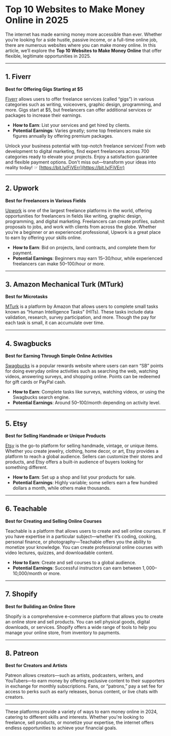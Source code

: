 # Top 10 Websites to Make Money Online in 2025

The internet has made earning money more accessible than ever. Whether you’re looking for a side hustle, passive income, or a full-time online job, there are numerous websites where you can make money online. In this article, we’ll explore the **Top 10 Websites to Make Money Online** that offer flexible, legitimate opportunities in 2025.

---

## 1. **Fiverr**

**Best for Offering Gigs Starting at $5**

[Fiverr](https://bit.ly/FiVErr) allows users to offer freelance services (called “gigs”) in various categories such as writing, voiceovers, graphic design, programming, and more. Gigs start at $5, but freelancers can offer additional services or packages to increase their earnings.

- **How to Earn**: List your services and get hired by clients.  
- **Potential Earnings**: Varies greatly; some top freelancers make six figures annually by offering premium packages.

Unlock your business potential with top-notch freelance services! From web development to digital marketing, find expert freelancers across 700 categories ready to elevate your projects. Enjoy a satisfaction guarantee and flexible payment options. Don't miss out—transform your ideas into reality today! ☞ [https://bit.ly/FiVErr](https://bit.ly/FiVErr)

---

## 2. **Upwork**

**Best for Freelancers in Various Fields**

[Upwork](https://www.upwork.com/) is one of the largest freelance platforms in the world, offering opportunities for freelancers in fields like writing, graphic design, programming, and digital marketing. Freelancers can create profiles, submit proposals to jobs, and work with clients from across the globe. Whether you’re a beginner or an experienced professional, Upwork is a great place to earn by offering your skills online.

- **How to Earn**: Bid on projects, land contracts, and complete them for payment.  
- **Potential Earnings**: Beginners may earn $15–$30/hour, while experienced freelancers can make $50–$100/hour or more.

---

## 3. **Amazon Mechanical Turk (MTurk)**

**Best for Microtasks**

[MTurk](https://www.mturk.com/) is a platform by Amazon that allows users to complete small tasks known as “Human Intelligence Tasks” (HITs). These tasks include data validation, research, survey participation, and more. Though the pay for each task is small, it can accumulate over time.

---

## 4. **Swagbucks**

**Best for Earning Through Simple Online Activities**

[Swagbucks](https://www.swagbucks.com/) is a popular rewards website where users can earn “SB” points for doing everyday online activities such as searching the web, watching videos, answering surveys, and shopping online. Points can be redeemed for gift cards or PayPal cash.

- **How to Earn**: Complete tasks like surveys, watching videos, or using the Swagbucks search engine.  
- **Potential Earnings**: Around $50–$100/month depending on activity level.

---

## 5. **Etsy**

**Best for Selling Handmade or Unique Products**

[Etsy](https://www.etsy.com/) is the go-to platform for selling handmade, vintage, or unique items. Whether you create jewelry, clothing, home decor, or art, Etsy provides a platform to reach a global audience. Sellers can customize their stores and products, and Etsy offers a built-in audience of buyers looking for something different.

- **How to Earn**: Set up a shop and list your products for sale.  
- **Potential Earnings**: Highly variable; some sellers earn a few hundred dollars a month, while others make thousands.

---

## 6. **Teachable**

**Best for Creating and Selling Online Courses**

Teachable is a platform that allows users to create and sell online courses. If you have expertise in a particular subject—whether it’s coding, cooking, personal finance, or photography—Teachable offers you the ability to monetize your knowledge. You can create professional online courses with video lectures, quizzes, and downloadable content.

- **How to Earn**: Create and sell courses to a global audience.  
- **Potential Earnings**: Successful instructors can earn between $1,000–$10,000/month or more.

---

## 7. **Shopify**

**Best for Building an Online Store**

Shopify is a comprehensive e-commerce platform that allows you to create an online store and sell products. You can sell physical goods, digital downloads, or services. Shopify offers a wide range of tools to help you manage your online store, from inventory to payments.

---

## 8. **Patreon**

**Best for Creators and Artists**

Patreon allows creators—such as artists, podcasters, writers, and YouTubers—to earn money by offering exclusive content to their supporters in exchange for monthly subscriptions. Fans, or “patrons,” pay a set fee for access to perks such as early releases, bonus content, or live chats with creators.

---

These platforms provide a variety of ways to earn money online in 2024, catering to different skills and interests. Whether you're looking to freelance, sell products, or monetize your expertise, the internet offers endless opportunities to achieve your financial goals.
